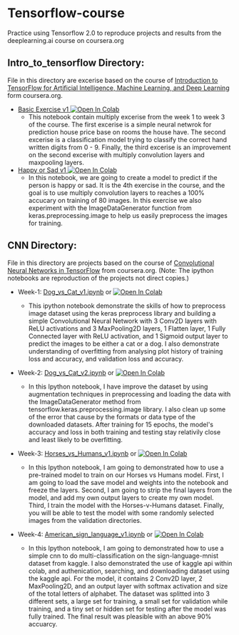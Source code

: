 # Tensorflow-course
Practice using Tensorflow 2.0 to reproduce projects and results from the deeplearning.ai course on coursera.org

## Intro_to_tensorflow Directory:

File in this directory are excerise based on the course of [Introduction to TensorFlow for Artificial Intelligence, Machine Learning, and Deep Learning](https://www.coursera.org/learn/introduction-tensorflow) form coursera.org.
- [Basic Exercise v1](https://github.com/zhx281/Tensorflow-course/blob/master/Intro_to_tensorflow/Basic_Exercise_v1.ipynb)<a href="https://colab.research.google.com/github/zhx281/Tensorflow-course/blob/master/Intro_to_tensorflow/Basic_Exercise_v1.ipynb">
  <img src="https://colab.research.google.com/assets/colab-badge.svg" alt="Open In Colab"/></a>
  	- This notebook contain multiply excerise from the week 1 to week 3 of the course. The first excerise is a simple neural netwrok for prediction house price base on rooms the house have. The second excerise is a classification model trying to classify the correct hand written digits from 0 - 9. Finally, the third excerise is an improvement on the second excerise with multiply convolution layers and maxpooling layers.
- [Happy or Sad v1](https://github.com/zhx281/Tensorflow-course/blob/master/Intro_to_tensorflow/Happy_or_Sad_v1.ipynb)<a href="https://colab.research.google.com/github/zhx281/Tensorflow-course/blob/master/Intro_to_tensorflow/Happy_or_Sad_v1.ipynb">
  <img src="https://colab.research.google.com/assets/colab-badge.svg" alt="Open In Colab"/></a>
  	- In this notebook, we are going to create a model to predict if the person is happy or sad. It is the 4th exercise in the course, and the goal is to use multiply convolution layers to reaches a 100% accucary on training of 80 images. In this exercise we also experiment with the ImageDataGenerator function from keras.preprocessing.image to help us easily preprocess the images for training.

## CNN Directory:

File in this directory are projects based on the course of [Convolutional Neural Networks in TensorFlow](https://www.coursera.org/learn/convolutional-neural-networks-tensorflow) from coursera.org. 
(Note: The ipython notebooks are reproduction of the projects not direct copies.)
- Week-1: [Dog_vs_Cat_v1.ipynb](https://github.com/zhx281/Tensorflow-course/blob/master/CNN/Dog_vs_Cat_v1.ipynb) or <a href="https://colab.research.google.com/github/zhx281/Tensorflow-course/blob/master/CNN/Dog_vs_Cat_v1.ipynb">
  <img src="https://colab.research.google.com/assets/colab-badge.svg" alt="Open In Colab"/></a>
	- This ipython notebook demonstrate the skills of how to preprocess image dataset using the keras preprocess library and building a simple Convolutional Neural Network with 3 Conv2D layers with ReLU activations and 3 MaxPooling2D layers, 1 Flatten layer, 1 Fully Connected layer with ReLU activation, and 1 Sigmoid output layer to predict the images to be either a cat or a dog. I also demonstrate understanding of overfitting from analysing plot history of training loss and accuracy, and validation loss and accuracy.

- Week-2: [Dog_vs_Cat_v2.ipynb](https://github.com/zhx281/Tensorflow-course/blob/master/CNN/Dog_vs_Cat_v2.ipynb) or <a href="https://colab.research.google.com/github/zhx281/Tensorflow-course/blob/master/CNN/Dog_vs_Cat_v2.ipynb">
  <img src="https://colab.research.google.com/assets/colab-badge.svg" alt="Open In Colab"/></a>
  	- In this Ipython notebook, I have improve the dataset by using augmentation techniques in preprocessing and loading the data with the ImageDataGenerator method from tensorflow.keras.preprocessing.image library. I also clean up some of the error that cause by the formats or data type of the downloaded datasets. After training for 15 epochs, the model's accuracy and loss in both training and testing stay relativily close and least likely to be overfitting.   

- Week-3: [Horses_vs_Humans_v1.ipynb](https://github.com/zhx281/Tensorflow-course/blob/master/CNN/Horses_vs_Humans_v1.ipynb) or <a href="https://colab.research.google.com/github/zhx281/Tensorflow-course/blob/master/CNN/Horses_vs_Humans_v1.ipynb">
  <img src="https://colab.research.google.com/assets/colab-badge.svg" alt="Open In Colab"/></a>
  	- In this Ipython notebook, I am going to demonstrated how to use a pre-trained model to train on our Horses vs Humans model. First, I am going to load the save model and weights into the notebook and freeze the layers. Second, I am going to strip the final layers from the model, and add my own output layers to create my own model. Third, I train the model with the Horses-v-Humans dataset. Finally, you will be able to test the model with some randomly selected images from the validation directories.

- Week-4: [American_sign_language_v1.ipynb](https://github.com/zhx281/Tensorflow-course/blob/master/CNN/American_sign_language_v1.ipynb) or <a href="https://colab.research.google.com/github/zhx281/Tensorflow-course/blob/master/CNN/American_sign_language_v1.ipynb">
  <img src="https://colab.research.google.com/assets/colab-badge.svg" alt="Open In Colab"/></a>
  	- In this Ipython notebook, I am going to demonstrated how to use a simple cnn to do multi-classification on the sign-language-mnist dataset from kaggle. I also demonstrated the use of kaggle api within colab, and authenication, searching, and downloading dataset using the kaggle api. For the model, it contains 2 Conv2D layer, 2 MaxPooling2D, and an output layer with softmax activation and size of the total letters of alphabet. The dataset was splitted into 3 different sets, a large set for training, a small set for validation while training, and a tiny set or hidden set for testing after the model was fully trained. The final result was pleasible with an above 90% accuarcy. 
